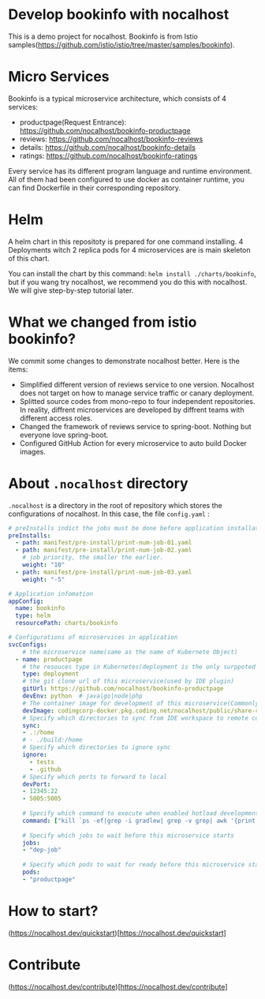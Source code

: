 # Develop bookinfo with nocalhost

This is a demo project for nocalhost. Bookinfo is from Istio samples(https://github.com/istio/istio/tree/master/samples/bookinfo). 

# Micro Services
Bookinfo is a typical microservice architecture, which consists of 4 services:

- productpage(Request Entrance): https://github.com/nocalhost/bookinfo-productpage
- reviews: https://github.com/nocalhost/bookinfo-reviews
- details: https://github.com/nocalhost/bookinfo-details
- ratings: https://github.com/nocalhost/bookinfo-ratings

Every service has its different program language and runtime environment. All of them had been configured to use docker as container runtime, you can find Dockerfile in their corresponding repository.

# Helm 
A helm chart in this repositoty is prepared for one command installing. 4 Deployments witch 2 replica pods for 4 microservices are is main skeleton of this chart.

You can install the chart by this command: `helm install ./charts/bookinfo`, but if you wang try nocalhost, we recommend you do this with nocalhost. We will give step-by-step tutorial later.

# What we changed from istio bookinfo?

We commit some changes to demonstrate nocalhost better. Here is the items:

- Simplified different version of reviews service to one version. Nocalhost does not target on how to manage service traffic or canary deployment.
- Splitted source codes from mono-repo to four independent repositories. In reality, diffrent microservices are developed by diffrent teams with different access roles.
- Changed the framework of reviews service to spring-boot. Nothing but everyone love spring-boot.
- Configured GitHub Action for every microservice to auto build Docker images.

# About `.nocalhost` directory

`.nocalhost` is a directory in the root of repository which stores the configurations of nocalhost. In this case, the file `config.yaml` :

```yaml
# preInstalls indict the jobs must be done before application installation.
preInstalls:
  - path: manifest/pre-install/print-num-job-01.yaml
  - path: manifest/pre-install/print-num-job-02.yaml
    # job priority, the smaller the earlier.
    weight: "10"  
  - path: manifest/pre-install/print-num-job-03.yaml
    weight: "-5"

# Application infomation
appConfig:
  name: bookinfo
  type: helm
  resourcePath: charts/bookinfo

# Configurations of microservices in application
svcConfigs:
    # the microservice name(same as the name of Kubernete Object)
  - name: productpage
    # the resouces type in Kubernetes(deployment is the only surppoted type by now)
    type: deployment
    # the git clone url of this microservice(used by IDE plugin)
    gitUrl: https://github.com/nocalhost/bookinfo-productpage
    devEnv: python  # java|go|node|php
    # The container image for development of this microservice(Commonly, the image contains all of the sdks and debug tools of this microservice)
    devImage: codingcorp-docker.pkg.coding.net/nocalhost/public/share-container-ruby:v2
    # Specify which directories to sync from IDE workspace to remote container
    sync: 
    - .:/home
    # - ./build:/home
    # Specify which directories to ignore sync
    ignore:
      - tests
      - .github
    # Specify which ports to forward to local
    devPort:
    - 12345:22
    - 5005:5005
    
    # Specify which command to execute when enabled hotload development
    command: ["kill `ps -ef|grep -i gradlew| grep -v grep| awk '{print $2}'`", "gradlew", "bootrun"]
    
    # Specify which jobs to wait before this microservice starts
    jobs:
    - "dep-job"
    
    # Specify which pods to wait for ready before this microservice starts
    pods:
    - "productpage"
```

# How to start?

(https://nocalhost.dev/quickstart)[https://nocalhost.dev/quickstart]

# Contribute
(https://nocalhost.dev/contribute)[https://nocalhost.dev/contribute]

